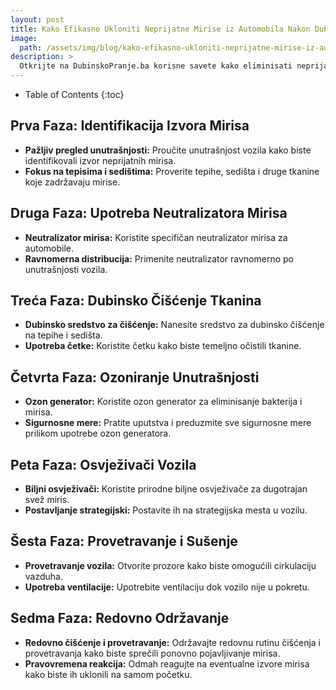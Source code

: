 ```yaml
---
layout: post
title: Kako Efikasno Ukloniti Neprijatne Mirise iz Automobila Nakon Dubinskog Pranja
image: 
  path: /assets/img/blog/kako-efikasno-ukloniti-neprijatne-mirise-iz-automobila-nakon-dubinskog-pranja_dubinsko-pranje-ba.png
description: >
  Otkrijte na DubinskoPranje.ba korisne savete kako eliminisati neprijatne mirise nakon dubinskog pranja automobila. Saznajte kako održati svež miris unutrašnjosti vašeg vozila.
---
```



- Table of Contents
{:toc}


## Prva Faza: Identifikacija Izvora Mirisa

- **Pažljiv pregled unutrašnjosti:** Proučite unutrašnjost vozila kako biste identifikovali izvor neprijatnih mirisa.
- **Fokus na tepisima i sedištima:** Proverite tepihe, sedišta i druge tkanine koje zadržavaju mirise.

## Druga Faza: Upotreba Neutralizatora Mirisa

- **Neutralizator mirisa:** Koristite specifičan neutralizator mirisa za automobile.
- **Ravnomerna distribucija:** Primenite neutralizator ravnomerno po unutrašnjosti vozila.

## Treća Faza: Dubinsko Čišćenje Tkanina

- **Dubinsko sredstvo za čišćenje:** Nanesite sredstvo za dubinsko čišćenje na tepihe i sedišta.
- **Upotreba četke:** Koristite četku kako biste temeljno očistili tkanine.

## Četvrta Faza: Ozoniranje Unutrašnjosti

- **Ozon generator:** Koristite ozon generator za eliminisanje bakterija i mirisa.
- **Sigurnosne mere:** Pratite uputstva i preduzmite sve sigurnosne mere prilikom upotrebe ozon generatora.

## Peta Faza: Osvježivači Vozila

- **Biljni osvježivači:** Koristite prirodne biljne osvježivače za dugotrajan svež miris.
- **Postavljanje strategijski:** Postavite ih na strategijska mesta u vozilu.

## Šesta Faza: Provetravanje i Sušenje

- **Provetravanje vozila:** Otvorite prozore kako biste omogućili cirkulaciju vazduha.
- **Upotreba ventilacije:** Upotrebite ventilaciju dok vozilo nije u pokretu.

## Sedma Faza: Redovno Održavanje

- **Redovno čišćenje i provetravanje:** Održavajte redovnu rutinu čišćenja i provetravanja kako biste sprečili ponovno pojavljivanje mirisa.
- **Pravovremena reakcija:** Odmah reagujte na eventualne izvore mirisa kako biste ih uklonili na samom početku.